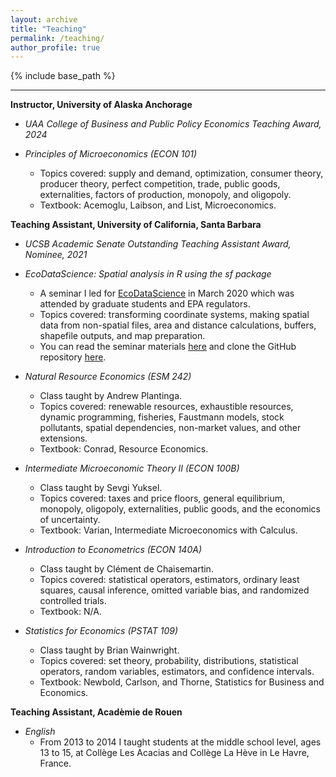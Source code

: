 ```yaml
---
layout: archive
title: "Teaching"
permalink: /teaching/
author_profile: true
---
```


{% include base_path %}

------

**Instructor, University of Alaska Anchorage**
* *UAA College of Business and Public Policy Economics Teaching Award, 2024*

* *Principles of Microeconomics (ECON 101)* 
  * Topics covered: supply and demand, optimization, consumer theory, producer theory, perfect competition, trade, public goods, externalities, factors of production, monopoly, and oligopoly.
  * Textbook: Acemoglu, Laibson, and List, Microeconomics.

**Teaching Assistant, University of California, Santa Barbara**
* *UCSB Academic Senate Outstanding Teaching Assistant Award, Nominee, 2021*

* *EcoDataScience: Spatial analysis in R using the sf package* 
  * A seminar I led for [EcoDataScience](https://github.com/eco-data-science) in March 2020 which was attended by graduate students and EPA regulators. 
  * Topics covered: transforming coordinate systems, making spatial data from non-spatial files, area and distance calculations, buffers, shapefile outputs, and map preparation. 
  * You can read the seminar materials [here](https://jacobgellman.github.io/files/eco-data-sci-sf.html) and clone the GitHub repository [here](https://github.com/jacobgellman/eco-data-sci-sf).

* *Natural Resource Economics (ESM 242)* 
  * Class taught by Andrew Plantinga. 
  * Topics covered: renewable resources, exhaustible resources, dynamic programming, fisheries, Faustmann models, stock pollutants, spatial dependencies, non-market values, and other extensions. 
  * Textbook: Conrad, Resource Economics.

* *Intermediate Microeconomic Theory II (ECON 100B)*
  * Class taught by Sevgi Yuksel. 
  * Topics covered: taxes and price floors, general equilibrium, monopoly, oligopoly, externalities, public goods, and the economics of uncertainty. 
  * Textbook: Varian, Intermediate Microeconomics with Calculus.

* *Introduction to Econometrics (ECON 140A)*
  * Class taught by Clément de Chaisemartin. 
  * Topics covered: statistical operators, estimators, ordinary least squares, causal inference, omitted variable bias, and randomized controlled trials. 
  * Textbook: N/A.

* *Statistics for Economics (PSTAT 109)*
  * Class taught by Brian Wainwright. 
  * Topics covered: set theory, probability, distributions, statistical operators, random variables, estimators, and confidence intervals.
  * Textbook: Newbold, Carlson, and Thorne, Statistics for Business and Economics.

**Teaching Assistant, Acadèmie de Rouen**
* *English* 
  * From 2013 to 2014 I taught students at the middle school level, ages 13 to 15, at Collège Les Acacias and Collège La Hève in Le Havre, France.